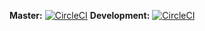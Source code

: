 
**Master:** [![CircleCI](https://circleci.com/gh/cjschooley/android-circleci-example.svg?style=svg)](https://circleci.com/gh/cjschooley/android-circleci-example) **Development:** [![CircleCI](https://circleci.com/gh/cjschooley/android-circleci-example/tree/development.svg?style=svg)](https://circleci.com/gh/cjschooley/android-circleci-example/tree/development)
